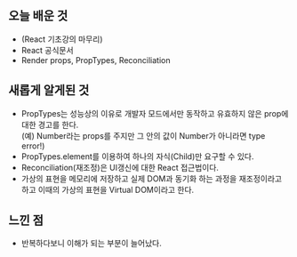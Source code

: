 ## 오늘 배운 것 
- (React 기초강의 마무리)
- React 공식문서
- Render props, PropTypes, Reconciliation

## 새롭게 알게된 것 
- PropTypes는 성능상의 이유로 개발자 모드에서만 동작하고 유효하지 않은 prop에 대한 경고를 한다.  
(예) Number라는 props를 주지만 그 안의 값이 Number가 아니라면 type error!)
- PropTypes.element를 이용하여 하나의 자식(Child)만 요구할 수 있다.
- Reconciliation(재조정)은 UI갱신에 대한 React 접근법이다.
- 가상의 표현을 메모리에 저장하고 실제 DOM과 동기화 하는 과정을 재조정이라고 하고 이때의 가상의 표현을 Virtual DOM이라고 한다.

## 느낀 점
- 반복하다보니 이해가 되는 부분이 늘어났다.
